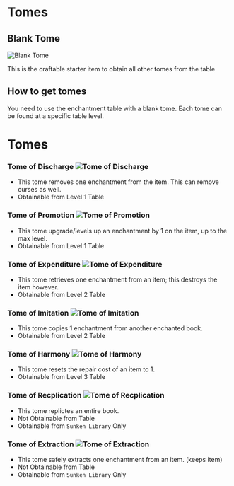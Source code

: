 # Tomes

## Blank Tome
<img src="../images/blank_tome.png" class="pixel-art large" alt="Blank Tome"> 

This is the craftable starter item to obtain all other tomes from the table

## How to get tomes

You need to use the enchantment table with a blank tome. Each tome can be found at a specific table level. 

# Tomes

### Tome of Discharge ![Tome of Discharge](../images/tome_of_discharge.png)

- This tome removes one enchantment from the item. This can remove curses as well.
- Obtainable from Level 1 Table 

### Tome of Promotion ![Tome of Promotion](../images/tome_of_promotion.png)

- This tome upgrade/levels up an enchantment by 1 on the item, up to the max level. 
- Obtainable from Level 1 Table

### Tome of Expenditure ![Tome of Expenditure](../images/tome_of_expenditure.png)

- This tome retrieves one enchantment from an item; this destroys the item however. 
- Obtainable from Level 2 Table

### Tome of Imitation ![Tome of Imitation](../images/tome_of_imitation.png)

- This tome copies 1 enchantment from another enchanted book.
- Obtainable from Level 2 Table

### Tome of Harmony ![Tome of Harmony](../images/tome_of_harmony.png)

- This tome resets the repair cost of an item to 1.
- Obtainable from Level 3 Table

### Tome of Recplication ![Tome of Recplication](../images/tome_of_replication.png)

- This tome replictes an entire book.
- Not Obtainable from Table
- Obtainable from `Sunken Library` Only

### Tome of Extraction ![Tome of Extraction](../images/tome_of_extraction.png)

- This tome safely extracts one enchantment from an item. (keeps item)
- Not Obtainable from Table
- Obtainable from `Sunken Library` Only